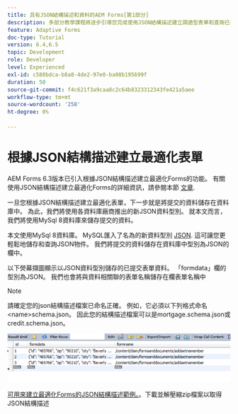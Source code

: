 ```yaml
---
title: 具有JSON結構描述和資料的AEM Forms[第1部分]
description: 多部分教學課程將逐步引導您完成使用JSON結構描述建立調適型表單和查詢已提交資料的相關步驟。
feature: Adaptive Forms
doc-type: Tutorial
version: 6.4,6.5
topic: Development
role: Developer
level: Experienced
exl-id: c588bdca-b8a8-4de2-97e0-ba08b195699f
duration: 50
source-git-commit: f4c621f3a9caa8c2c64b8323312343fe421a5aee
workflow-type: tm+mt
source-wordcount: '258'
ht-degree: 0%

---
```


# 根據JSON結構描述建立最適化表單


AEM Forms 6.3版本已引入根據JSON結構描述建立最適化Forms的功能。 有關使用JSON結構描述建立最適化Forms的詳細資訊，請參閱本節 [文章](https://experienceleague.adobe.com/docs/experience-manager-65/forms/adaptive-forms-advanced-authoring/adaptive-form-json-schema-form-model.html).

一旦您根據JSON結構描述建立最適化表單，下一步就是將提交的資料儲存在資料庫中。 為此，我們將使用各資料庫廠商推出的新JSON資料型別。 就本文而言，我們將使用MySql 8資料庫來儲存提交的資料。

本文使用MySql 8資料庫。 MySQL匯入了名為的新資料型別 [JSON](https://dev.mysql.com/doc/refman/8.0/en/json.html). 這可讓您更輕鬆地儲存和查詢JSON物件。 我們將提交的資料儲存在資料庫中型別為JSON的欄中。

以下熒幕擷圖顯示以JSON資料型別儲存的已提交表單資料。 「formdata」欄的型別為JSON。 我們也會將與資料相關聯的表單名稱儲存在欄表單名稱中

>[!NOTE]
>
>請確定您的json結構描述檔案已命名正確。 例如，它必須以下列格式命名 &lt;name>schema.json。 因此您的結構描述檔案可以是mortgage.schema.json或credit.schema.json。


![資料儲存](assets/datastored.gif)


[可用來建立最適化Forms的JSON結構描述範例。](assets/samplejsonschemas.zip)。下載並解壓縮zip檔案以取得JSON結構描述
